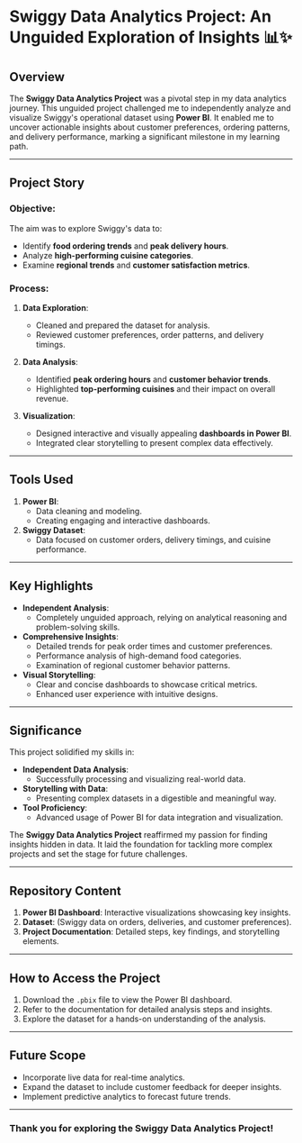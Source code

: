 # Swiggy Data Analytics Project: An Unguided Exploration of Insights 📊✨

## Overview
The **Swiggy Data Analytics Project** was a pivotal step in my data analytics journey. This unguided project challenged me to independently analyze and visualize Swiggy's operational dataset using **Power BI**. It enabled me to uncover actionable insights about customer preferences, ordering patterns, and delivery performance, marking a significant milestone in my learning path.

---

## Project Story
### Objective:
The aim was to explore Swiggy's data to:
- Identify **food ordering trends** and **peak delivery hours**.
- Analyze **high-performing cuisine categories**.
- Examine **regional trends** and **customer satisfaction metrics**.

### Process:
1. **Data Exploration**:
   - Cleaned and prepared the dataset for analysis.
   - Reviewed customer preferences, order patterns, and delivery timings.

2. **Data Analysis**:
   - Identified **peak ordering hours** and **customer behavior trends**.
   - Highlighted **top-performing cuisines** and their impact on overall revenue.

3. **Visualization**:
   - Designed interactive and visually appealing **dashboards in Power BI**.
   - Integrated clear storytelling to present complex data effectively.

---

## Tools Used
1. **Power BI**: 
   - Data cleaning and modeling.
   - Creating engaging and interactive dashboards.
2. **Swiggy Dataset**:
   - Data focused on customer orders, delivery timings, and cuisine performance.

---

## Key Highlights
- **Independent Analysis**:
  - Completely unguided approach, relying on analytical reasoning and problem-solving skills.
- **Comprehensive Insights**:
  - Detailed trends for peak order times and customer preferences.
  - Performance analysis of high-demand food categories.
  - Examination of regional customer behavior patterns.
- **Visual Storytelling**:
  - Clear and concise dashboards to showcase critical metrics.
  - Enhanced user experience with intuitive designs.

---

## Significance
This project solidified my skills in:
- **Independent Data Analysis**:
  - Successfully processing and visualizing real-world data.
- **Storytelling with Data**:
  - Presenting complex datasets in a digestible and meaningful way.
- **Tool Proficiency**:
  - Advanced usage of Power BI for data integration and visualization.

The **Swiggy Data Analytics Project** reaffirmed my passion for finding insights hidden in data. It laid the foundation for tackling more complex projects and set the stage for future challenges.

---

## Repository Content
1. **Power BI Dashboard**: Interactive visualizations showcasing key insights.
2. **Dataset**: (Swiggy data on orders, deliveries, and customer preferences).
3. **Project Documentation**: Detailed steps, key findings, and storytelling elements.

---

## How to Access the Project
1. Download the `.pbix` file to view the Power BI dashboard.
2. Refer to the documentation for detailed analysis steps and insights.
3. Explore the dataset for a hands-on understanding of the analysis.

---

## Future Scope
- Incorporate live data for real-time analytics.
- Expand the dataset to include customer feedback for deeper insights.
- Implement predictive analytics to forecast future trends.

---

### Thank you for exploring the Swiggy Data Analytics Project!
